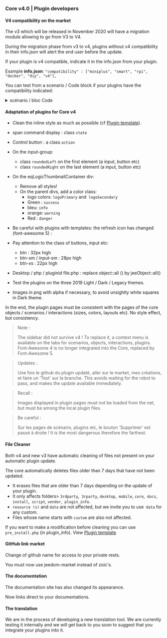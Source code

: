 ### Core v4.0 | Plugin developers

#### V4 compatibility on the market

The v3 which will be released in November 2020 will have a migration module allowing to go from V3 to V4.

During the migration phase from v3 to v4, plugins without v4 compatibility in their info.json will alert the end user before the update.


If your plugin is v4 compatible, indicate it in the info.json from your plugin.

Example **info.json**: `"compatibility" : ["miniplus", "smart", "rpi", "docker", "diy", "v4"], `

You can test from a scenario / Code block if your plugins have the compatibility indicated:

<details>

  <summary markdown="span">scénario / bloc Code</summary>

  ~~~ php
  /* Author of the plugins to be checked */
  $author = 'Jeedom SAS';
  /**********************************/
  $plugins = repo_market::byFilter(['author' => $author]);
  $pluginsArray = utils::o2a($plugins);
  $countPlugins = 0;
  $countIncompatibles = 0;
  foreach ($ pluginsArray as $ plugin) {
    if ($ plugin ['author'] == $ author) {
      $countPlugins++;
  	if ($ plugin ['hardwareCompatibility'] ['v4'] != '1') {
        $countIncompatibles++;
  	  $scenario->setLog('Le plugin ' . $plugin['name'] . ' n\'est pas indiqué compatible V4');
  	}
    }
  }
  if ($ countPlugins> 0) {
    if ($ countIncompatible == 1) {
    	$scenario->setLog($author . ' : 1 plugin potentiellement incompatible Jeedom V4 sur ' . $countPlugins . ' plugin(s) réalisé(s)');
    } else if ($ countIncompatible> 1) {
  	$scenario->setLog($author . ' : ' . $countIncompatibles . ' plugins potentiellements incompatibles Jeedom V4 sur ' . $countPlugins . ' plugins réalisés');
    } else {
    	$scenario->setLog('Les ' . $countPlugins . ' plugins développés par ' . $author . ' sont tous compatibles Jeedom V4. Félicitations !');
    }
  } else {
    $scenario->setLog('Aucun plugin trouvé pour ' . $author);
  }
  ~~~

</details>

#### Adaptation of plugins for Core v4

- Clean the inline style as much as possible (cf [Plugin template](https://github.com/jeedom/plugin-template/blob/master/desktop/php/template.php)).
- span command display : class `state`
- Control button : a class `action`
- On the input-group:
	- class `roundedLeft` on the first element (a input, button etc)
    - class `roundedRight` on the last element (a input, button etc)
- On the eqLogicThumbnailContainer div:
    - Remove all styles!
    - On the parent divs, add a color class:
    	- logo colors: `logoPrimary` and` logoSecondary`
        - Green : `success`
        - bleu: `info`
        - orange: `warning`
        - Red : `danger`
- Be careful with plugins with templates: the refresh icon has changed (font-awesome 5) :
- Pay attention to the class of buttons, input etc:
    - btn : 32px high
    - btn-sm / input-sm : 28px high
    - btn-xs : 22px high
- Desktop / php / pluginid file.php : replace object::all () by jeeObject::all()

- Test the plugins on the three 2019 Light / Dark / Legacy themes.

- Images in png with alpha if necessary, to avoid unsightly white squares in Dark theme.

In the end, the plugin pages must be consistent with the pages of the core objects / scenarios / interactions (sizes, colors, layouts etc). No style effect, but consistency.

> Note :
>
> The sidebar did not survive v4 ! To replace it, a context menu is available on the tabs for scenarios, objects, interactions, plugins.
> Font-Awesome 4 is no longer integrated into the Core, replaced by Font-Awesome 5.

> Updates :
>
> Une fois le github du plugin updaté, aller sur le market, mes créations, et faire un ‘Test' sur la branche. This avoids waiting for the robot to pass, and makes the update available immediately.

> Recall :
>
> Images displayed in plugin pages must not be loaded from the net, but must be among the local plugin files.

> Be careful :
>
> Sur les pages de scénario, plugins etc, le bouton ‘Supprimer' est passé à droite ! It is the most dangerous therefore the farthest.


#### File Cleaner

Both v4 and new v3 have automatic cleaning of files not present on your automatic plugin update.

The core automatically deletes files older than 7 days that have not been updated.

- It erases files that are older than 7 days depending on the update of your plugin.
- It only affects folders> `3rdparty`,` 3rparty`, `desktop`,` mobile`, `core`,` docs`, `install`,` script`, `vendor`,` plugin_info`.
- `resource (s)` and `data` are not affected, but we invite you to use` data` for any custom.
- Files whose name starts with `custom` are also not affected.

If you want to make a modification before cleaning you can use `pre_install.php` (in plugin_info).
View [Plugin template](https://github.com/jeedom/plugin-template/blob/master/plugin_info/pre_install.php)

#### GitHub link market

Change of github name for access to your private rests.

You must now use jeedom-market instead of zoic's.

#### The documentation

The documentation site has also changed its appearance.

Now links direct to your documentations.

#### The translation

We are in the process of developing a new translation tool. We are currently testing it internally and we will get back to you soon to suggest that you integrate your plugins into it.